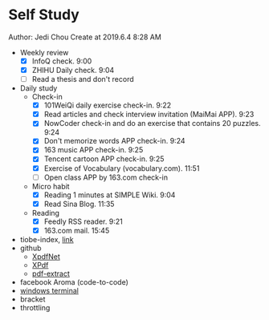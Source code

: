 # Self Study

Author: Jedi Chou
Create at 2019.6.4 8:28 AM

* Weekly review
  -[x] InfoQ check. 9:00
  -[x] ZHIHU Daily check. 9:04
  -[ ] Read a thesis and don't record

* Daily study
  * Check-in
    -[x] 101WeiQi daily exercise check-in. 9:22
    -[x] Read articles and check interview invitation (MaiMai APP). 9:23
    -[x] NowCoder check-in and do an exercise that contains 20 puzzles. 9:24
    -[x] Don't memorize words APP check-in. 9:24
    -[x] 163 music APP check-in. 9:25
    -[x] Tencent cartoon APP check-in. 9:25
    -[x] Exercise of Vocabulary (vocabulary.com). 11:51
    -[ ] Open class APP by 163.com check-in

  * Micro habit
    -[x] Reading 1 minutes at SIMPLE Wiki. 9:04
    -[x] Read Sina Blog. 11:35

  * Reading
    -[x] Feedly RSS reader. 9:21
    -[x] 163.com mail. 15:45

* tiobe-index, [link](https://www.tiobe.com/tiobe-index/)
* github
  * [XpdfNet](https://github.com/gqy117/XpdfNet)
  * [XPdf](https://github.com/fzani/xpdf)
  * [pdf-extract](https://github.com/poulfoged/pdf-extract)
* facebook Aroma (code-to-code)
* [windows terminal](https://github.com/microsoft/Terminal)
* bracket
* throttling
